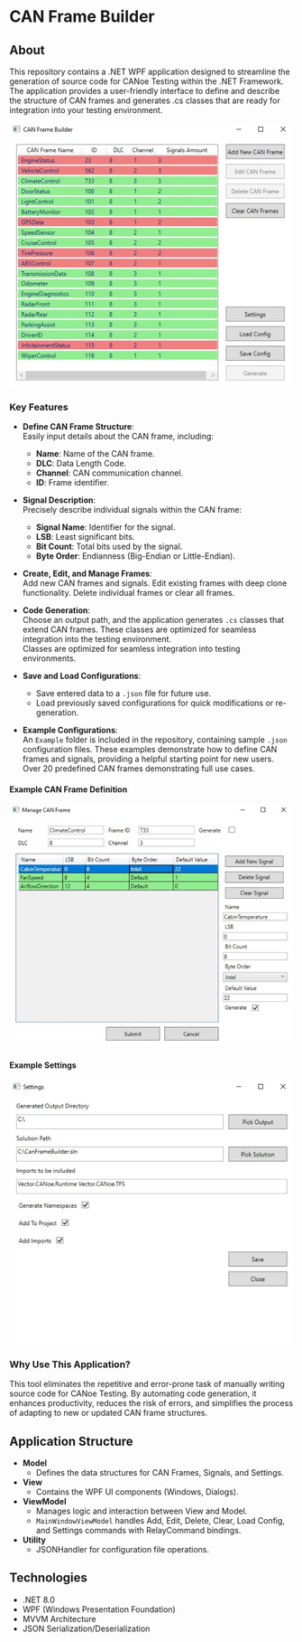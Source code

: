 # CAN Frame Builder
## About  
This repository contains a .NET WPF application designed to streamline the generation of source code for CANoe Testing within the .NET Framework. The application provides a user-friendly interface to define and describe the structure of CAN frames and generates .cs classes that are ready for integration into your testing environment.

![CAN Frame Builder](Example/main_window.jpg)

### Key Features  
- **Define CAN Frame Structure**:  
  Easily input details about the CAN frame, including:  
  - **Name**: Name of the CAN frame.  
  - **DLC**: Data Length Code.  
  - **Channel**: CAN communication channel.  
  - **ID**: Frame identifier.  

- **Signal Description**:  
  Precisely describe individual signals within the CAN frame:  
  - **Signal Name**: Identifier for the signal.  
  - **LSB**: Least significant bits.  
  - **Bit Count**: Total bits used by the signal.  
  - **Byte Order**: Endianness (Big-Endian or Little-Endian).  

- **Create, Edit, and Manage Frames**:  
  Add new CAN frames and signals. 
  Edit existing frames with deep clone functionality.
  Delete individual frames or clear all frames.

- **Code Generation**:  
  Choose an output path, and the application generates `.cs` classes that extend CAN frames. These classes are optimized for seamless integration into the testing environment.  
  Classes are optimized for seamless integration into testing environments.

- **Save and Load Configurations**:  
  - Save entered data to a `.json` file for future use.  
  - Load previously saved configurations for quick modifications or re-generation.  

- **Example Configurations**:  
  An `Example` folder is included in the repository, containing sample `.json` configuration files. These examples demonstrate how to define CAN frames and signals, providing a helpful starting point for new users.  
  Over 20 predefined CAN frames demonstrating full use cases.

#### Example CAN Frame Definition  
![CAN Frame Example](Example/manage_frame_modal.jpg)

#### Example Settings 
![Settings Example](Example/settings_modal.jpg)

### Why Use This Application?  
This tool eliminates the repetitive and error-prone task of manually writing source code for CANoe Testing. By automating code generation, it enhances productivity, reduces the risk of errors, and simplifies the process of adapting to new or updated CAN frame structures.  

## Application Structure

- **Model**
  - Defines the data structures for CAN Frames, Signals, and Settings.
- **View**
  - Contains the WPF UI components (Windows, Dialogs).
- **ViewModel**
  - Manages logic and interaction between View and Model.
  - `MainWindowViewModel` handles Add, Edit, Delete, Clear, Load Config, and Settings commands with RelayCommand bindings.
- **Utility**
  - JSONHandler for configuration file operations.

## Technologies

- .NET 8.0
- WPF (Windows Presentation Foundation)
- MVVM Architecture
- JSON Serialization/Deserialization
